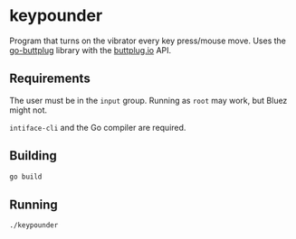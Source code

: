 # keypounder

Program that turns on the vibrator every key press/mouse move. Uses the
[go-buttplug][go-buttplug] library with the [buttplug.io][buttplug.io] API.

[go-buttplug]: https://github.com/diamondburned/go-buttplug
[buttplug.io]: https://buttplug.io/

## Requirements

The user must be in the `input` group. Running as `root` may work, but Bluez
might not.

`intiface-cli` and the Go compiler are required.

## Building

```sh
go build
```

## Running

```sh
./keypounder
```
